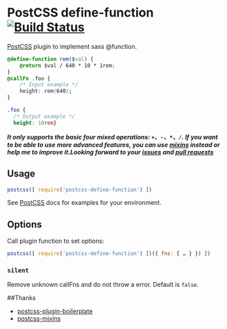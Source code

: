 # PostCSS define-function [![Build Status][ci-img]][ci]

[PostCSS] plugin to implement sass @function.

[PostCSS]: https://github.com/postcss/postcss
[ci-img]:  https://travis-ci.org/titancat/postcss-define-function.svg
[ci]:      https://travis-ci.org/titancat/postcss-define-function

```css
@define-function rem($val) {
    @return $val / 640 * 10 * 1rem;
}
@callFn .foo {
    /* Input example */
    height: rem(640);
}
```

```css
.foo {
  /* Output example */
  height: 10rem}
```

***It only supports the basic four mixed operations: `+`、`-`、`*`、`/`. If you want to be able to use more advanced features, you can use [mixins](https://github.com/postcss/postcss-mixins) instead or help me to improve it.Looking forward to your [issues](https://github.com/titancat/postcss-define-function/issues) and [pull requests](https://github.com/titancat/postcss-define-function/pulls)***

## Usage

```js
postcss([ require('postcss-define-function') ])
```

See [PostCSS] docs for examples for your environment.

## Options

Call plugin function to set options:

```js
postcss([ require('postcss-define-function') ])({ fns: { … } }) ])
```

### `silent`
Remove unknown callFns and do not throw a error. Default is `false`.


##Thanks

- [postcss-plugin-boilerplate](https://github.com/postcss/postcss-plugin-boilerplate)
- [postcss-mixins](https://github.com/postcss/postcss-mixins)
